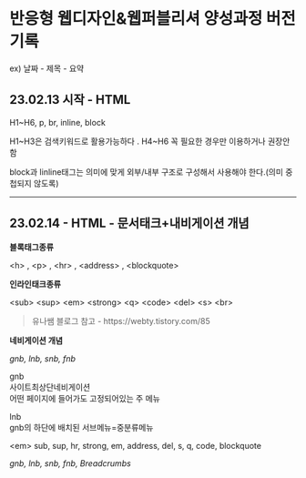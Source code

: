 <h1>반응형 웹디자인&웹퍼블리셔 양성과정 버전기록</h1>
<p>ex) 날짜 - 제목 - 요약</p>

<h2>23.02.13 시작 - HTML</h2> 
<p>H1~H6, p, br, inline, block</p>
<p>H1~H3은 검색키워드로 활용가능하다 . H4~H6 꼭 필요한 경우만 이용하거나 권장안함</p>
<p>block과 linline태그는 의미에 맞게 외부/내부 구조로 구성해서 사용해야 한다.(의미 중첩되지 않도록)</p>
<hr>

<h2>23.02.14 - HTML - 문서태크+내비게이션 개념 </h2>
<p><strong>블록태그종류</strong></p>
<p> &lt;h&gt; , &lt;p&gt; , &lt;hr&gt; , &lt;address&gt; , &lt;blockquote&gt;</p>
<p><strong>인라인태크종류</strong></p>
<p> &lt;sub&gt; &lt;sup&gt; &lt;em&gt; &lt;strong&gt; &lt;q&gt; &lt;code&gt; &lt;del&gt; &lt;s&gt; &lt;br&gt; </p>
<blockquote cite=https://webty.tistory.com/85> 유나쌤 블로그 참고 - https://webty.tistory.com/85 </blockquote>
<p><strong>네비게이션 개념</strong></p>
<p><em> gnb, lnb, snb, fnb </em></p>
<p>gnb<br>사이트최상단네비게이션<br>어떤 페이지에 들어가도 고정되어있는 주 메뉴 </p>
<p>lnb<br>gnb의 하단에 배치된 서브메뉴=중분류메뉴</p>



<p> &lt;em&gt; sub, sup, hr, strong, em, address, del, s, q, code, blockquote  </p>
<p><em> gnb, lnb, snb, fnb, Breadcrumbs</em></p>

